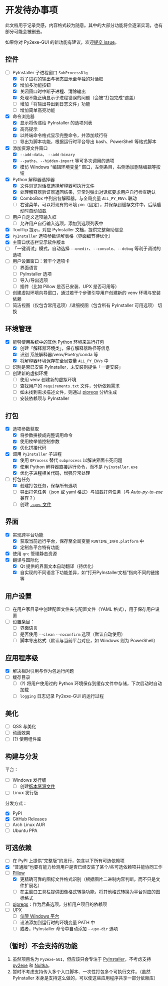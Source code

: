# 开发待办事项

此文档用于记录灵感，内容格式较为随意。其中的大部分功能将会逐渐实现，也有部分可能会被删去。

如果你对 Py2exe-GUI 的新功能有建议，欢迎[提交 issue](https://github.com/muziing/Py2exe-GUI/issues/new)。

## 控件

- [ ] PyInstaller 子进程窗口 `SubProcessDlg`
  - [x] 将子进程的输出与状态显示至单独的对话框
  - [x] 增加多功能按钮
  - [x] 关闭窗口时中断子进程、清除输出
  - [x] 处理不能正确显示子进程错误的问题（会被“打包完成”遮盖）
  - [ ] 增加「将输出导出到日志文件」功能
  - [ ] 增加简单高亮功能
- [x] 命令浏览器
  - [x] 显示将传递给 PyInstaller 的选项列表
  - [x] 高亮提示
  - [x] 以终端命令格式显示完整命令，并添加续行符
  - [ ] 导出为脚本功能，根据运行时平台导出 bash、PowerShell 等格式脚本
- [x] 添加资源文件窗口
  - [x] `--add-data`、 `--add-binary`
  - [x] `--paths`、`--hidden-import` 等可多次调用的选项
  - [x] 模仿 Windows “编辑环境变量” 窗口，左侧条目，右侧添加删除编辑等按钮
- [x] Python 解释器选择器
  - [x] 文件浏览对话框选择解释器可执行文件
  - [x] 处理解释器验证器返回结果，异常时弹出对话框要求用户自行检查确认
  - [x] ComboBox 中列出各解释器，与全局变量 `ALL_PY_ENVs` 联动
  - [ ] 右键菜单，可以将现有的环境 pin（固定），并保存到缓存文件中，后续启动时自动加载
- [ ] 用户自定义选项输入框
  - [ ] 允许用户自行输入选项，添加到选项列表中
- [x] ToolTip 提示，对应 PyInstaller 文档，提供完整帮助信息
- [x] `PyInstaller` 选项参数详解表格（界面细节待优化）
- [x] 主窗口状态栏显示软件版本
- [ ] 「一键调试」模式，自动选择 `--onedir`、`--console`、`--debug` 等利于调试的选项
- [ ] 用户设置窗口：若干个选项卡
  - [ ] 界面语言
  - [ ] PyInstaller 选项
  - [ ] 导入/导出选项
  - [ ] 插件（比如 Pillow 是否已安装、UPX 是否可用等）
- [ ] 创建虚拟环境向导窗口，通过若干个步骤引导用户创建新的 venv 环境与安装依赖
- [ ] 简洁视图（仅包含常用选项）/详细视图（包含所有 PyInstaller 可用选项） 切换

## 环境管理

- [x] 能够使用系统中的其他 Python 环境来进行打包
  - [x] 创建「解释器环境类」，保存解释器路径等信息
  - [x] 识别 系统解释器/venv/Poetry/conda 等
  - [x] 将解释器环境保存在全局变量 `ALL_PY_ENVs` 中
- [ ] 识别是否已安装 PyInstaller，未安装则提供「一键安装」
- [ ] 创建新的虚拟环境
  - [ ] 使用 venv 创建新的虚拟环境
  - [ ] 查找用户的 `requirements.txt` 文件，分析依赖需求
  - [ ] 如未找到需求描述文件，则通过 [pipreqs](https://github.com/bndr/pipreqs) 分析生成
  - [ ] 安装依赖项与 PyInstaller

## 打包

- [x] 选项参数获取
  - [x] 将参数拼接成完整调用命令
  - [x] 使用枚举值控制参数
  - [x] 优化拼接代码
- [x] 调用 `PyInstaller` 子进程
  - [x] 使用 `QProcess` 替代 `subprocess` 以解决界面卡死问题
  - [x] 使用 Python 解释器直接运行命令，而不是 `PyInstaller.exe`
  - [x] 优化子进程相关代码，增强异常处理
- [ ] 打包任务
  - [x] 创建打包任务，保存所有选项
  - [ ] 导出打包任务（json 或 yaml 格式）与加载打包任务（与 [*Auto-py-to-exe*](https://github.com/brentvollebregt/auto-py-to-exe) 兼容？）
  - [ ] 创建 [`.spec` 文件](https://pyinstaller.org/en/stable/man/pyi-makespec.html)

## 界面

- [x] 实现跨平台功能
  - [x] 获取当前运行平台，保存至全局变量 `RUNTIME_INFO.platform` 中
  - [x] 定制各平台特有功能
- [x] 使用 `qrc` 管理静态资源
- [x] 翻译与国际化
  - [x] Qt 提供的界面文本自动翻译（待优化）
  - [x] 自实现的不同语言下功能差异，如“打开PyInstaller文档”指向不同的链接等

## 用户设置

- [ ] 在用户家目录中创建配置文件夹与配置文件（YAML 格式），用于保存用户设置
- [ ] 设置条目：
  - [ ] 界面语言
  - [ ] 是否使用 `--clean` `--noconfirm` 选项（默认自动使用）
  - [ ] 脚本导出格式（默认与当前平台对应，如 Windows 则为 PowerShell）

## 应用程序级

- [x] 解决相对引用与作为包运行问题
- [ ] 缓存目录
  - [ ] (?) 将用户使用过的 Python 环境保存到缓存文件中存储，下次启动时自动加载
  - [ ] `logging` 日志记录 Py2exe-GUI 的运行过程

## 美化

- [ ] QSS 与美化
- [ ] 动画效果
- [ ] (?) 使用组件库

## 构建与分发

平台：

- [ ] Windows 发行版
  - [ ] 创建[版本资源文件](https://muzing.gitbook.io/pyinstaller-docs-zh-cn/usage#bu-huo-windows-ban-ben-shu-ju)
- [ ] Linux 发行版

分发方式：

- [x] PyPI
- [x] GitHub Releases
- [ ] Arch Linux AUR
- [ ] Ubuntu PPA

## 可选依赖

- [ ] 在 PyPI 上提供“完整版”的发行，包含以下所有可选依赖项
- [x] “普通版”也要有能力检测用户是否已经安装了某个/些可选依赖项并能协同工作
- [ ] [Pillow](https://python-pillow.org/)
  - [x] 更精确可靠的图标文件格式识别（根据图片二进制内容判断，而不只是文件扩展名）
  - [ ] 在主窗口工具栏提供图像格式转换功能，将其他格式转换为平台对应的图标格式
- [ ] [pipreqs](https://github.com/bndr/pipreqs)：作为后备选项，分析用户项目的依赖项
- [ ] [UPX](https://upx.github.io/)
  - [ ] [仅限 Windows 平台](https://muzing.gitbook.io/pyinstaller-docs-zh-cn/usage#shi-yong-upx)
  - [ ] 设法添加到运行时的环境变量 PATH 中
  - [ ] 或者，PyInstaller 命令中自动添加 `--upx-dir` 选项

## （暂时）不会支持的功能

1. 虽然项目名为 `Py2exe-GUI`，但应该只会专注于 [PyInstaller](https://github.com/pyinstaller/pyinstaller)，不考虑支持 [py2exe](https://github.com/py2exe/py2exe) 和 [Nuitka](https://github.com/Nuitka/Nuitka)。
2. 暂时不考虑支持传入多个入口脚本、一次性打包多个可执行文件。（虽然 PyInstaller 本身是支持这么做的，可以使这些应用程序共享一部分依赖库）
